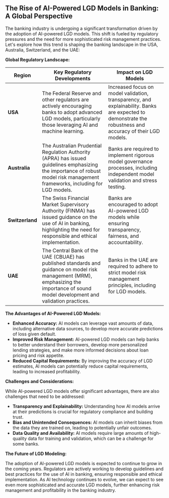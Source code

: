 ## The Rise of AI-Powered LGD Models in Banking: A Global Perspective

The banking industry is undergoing a significant transformation driven by the adoption of AI-powered LGD models. This shift is fueled by regulatory pressures and the need for more sophisticated risk management practices.  Let's explore how this trend is shaping the banking landscape in the USA, Australia, Switzerland, and the UAE:

**Global Regulatory Landscape:**

| Region | Key Regulatory Developments | Impact on LGD Models |
|---|---|---|
| **USA** | The Federal Reserve and other regulators are actively encouraging banks to adopt advanced LGD models, particularly those leveraging AI and machine learning.  |  Increased focus on model validation, transparency, and explainability.  Banks are expected to demonstrate the robustness and accuracy of their LGD models. |
| **Australia** | The Australian Prudential Regulation Authority (APRA) has issued guidelines emphasizing the importance of robust model risk management frameworks, including for LGD models. |  Banks are required to implement rigorous model governance processes, including independent model validation and stress testing. |
| **Switzerland** | The Swiss Financial Market Supervisory Authority (FINMA) has issued guidance on the use of AI in banking, highlighting the need for responsible and ethical implementation. |  Banks are encouraged to adopt AI-powered LGD models while ensuring transparency, fairness, and accountability. |
| **UAE** | The Central Bank of the UAE (CBUAE) has published standards and guidance on model risk management (MRM), emphasizing the importance of sound model development and validation practices. |  Banks in the UAE are required to adhere to strict model risk management principles, including for LGD models. |

**The Advantages of AI-Powered LGD Models:**

* **Enhanced Accuracy:** AI models can leverage vast amounts of data, including alternative data sources, to develop more accurate predictions of loss given default.
* **Improved Risk Management:** AI-powered LGD models can help banks to better understand their borrowers, develop more personalized lending strategies, and make more informed decisions about loan pricing and risk appetite.
* **Reduced Capital Requirements:** By improving the accuracy of LGD estimates, AI models can potentially reduce capital requirements, leading to increased profitability.

**Challenges and Considerations:**

While AI-powered LGD models offer significant advantages, there are also challenges that need to be addressed:

* **Transparency and Explainability:**  Understanding how AI models arrive at their predictions is crucial for regulatory compliance and building trust.
* **Bias and Unintended Consequences:** AI models can inherit biases from the data they are trained on, leading to potentially unfair outcomes.
* **Data Quality and Availability:**  AI models require large amounts of high-quality data for training and validation, which can be a challenge for some banks.

**The Future of LGD Modeling:**

The adoption of AI-powered LGD models is expected to continue to grow in the coming years. Regulators are actively working to develop guidelines and best practices for the use of AI in banking, ensuring responsible and ethical implementation. As AI technology continues to evolve, we can expect to see even more sophisticated and accurate LGD models, further enhancing risk management and profitability in the banking industry.